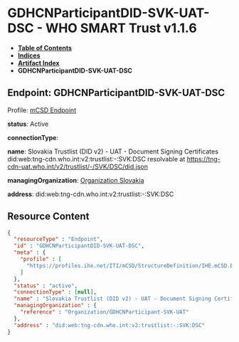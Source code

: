 # GDHCNParticipantDID-SVK-UAT-DSC - WHO SMART Trust v1.1.6

* [**Table of Contents**](toc.md)
* [**Indices**](indices.md)
* [**Artifact Index**](artifacts.md)
* **GDHCNParticipantDID-SVK-UAT-DSC**

## Endpoint: GDHCNParticipantDID-SVK-UAT-DSC

Profile: [mCSD Endpoint](https://profiles.ihe.net/ITI/mCSD/4.0.0/StructureDefinition-IHE.mCSD.Endpoint.html)

**status**: Active

**connectionType**: 

**name**: Slovakia Trustlist (DID v2) - UAT - Document Signing Certificates did:web:tng-cdn.who.int:v2:trustlist:-:SVK:DSC resolvable at https://tng-cdn-uat.who.int/v2/trustlist/-/SVK/DSC/did.json

**managingOrganization**: [Organization Slovakia](Organization-GDHCNParticipant-SVK-UAT.md)

**address**: did:web:tng-cdn.who.int:v2:trustlist:-:SVK:DSC



## Resource Content

```json
{
  "resourceType" : "Endpoint",
  "id" : "GDHCNParticipantDID-SVK-UAT-DSC",
  "meta" : {
    "profile" : [
      "https://profiles.ihe.net/ITI/mCSD/StructureDefinition/IHE.mCSD.Endpoint"
    ]
  },
  "status" : "active",
  "connectionType" : [null],
  "name" : "Slovakia Trustlist (DID v2) - UAT - Document Signing Certificates\ndid:web:tng-cdn.who.int:v2:trustlist:-:SVK:DSC\nresolvable at https://tng-cdn-uat.who.int/v2/trustlist/-/SVK/DSC/did.json",
  "managingOrganization" : {
    "reference" : "Organization/GDHCNParticipant-SVK-UAT"
  },
  "address" : "did:web:tng-cdn.who.int:v2:trustlist:-:SVK:DSC"
}

```
